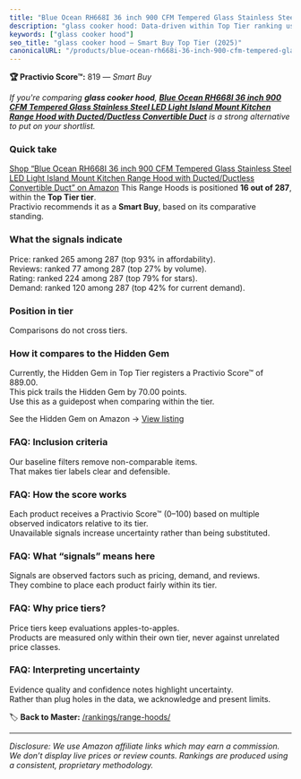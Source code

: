 ```yaml
---
title: "Blue Ocean RH668I 36 inch 900 CFM Tempered Glass Stainless Steel LED Light Island Mount Kitchen Range Hood with Ducted/Ductless Convertible Duct"
description: "glass cooker hood: Data-driven within Top Tier ranking using the Practivio Score™. Positioned by quality, value, demand, findability, momentum."
keywords: ["glass cooker hood"]
seo_title: "glass cooker hood — Smart Buy Top Tier (2025)"
canonicalURL: "/products/blue-ocean-rh668i-36-inch-900-cfm-tempered-glass-stainless-steel-led-light-island-mount-kitchen-range-hood-with-ductedductless-convertible-duct-B00B2GNJLS/"
---
```


**🏆 Practivio Score™:** 819 — _Smart Buy_


*If you're comparing **glass cooker hood**, **[Blue Ocean RH668I 36 inch 900 CFM Tempered Glass Stainless Steel LED Light Island Mount Kitchen Range Hood with Ducted/Ductless Convertible Duct](https://www.amazon.com/dp/B00B2GNJLS?tag=practivio-20)** is a strong alternative to put on your shortlist.*
### Quick take
[Shop “Blue Ocean RH668I 36 inch 900 CFM Tempered Glass Stainless Steel LED Light Island Mount Kitchen Range Hood with Ducted/Ductless Convertible Duct” on Amazon](https://www.amazon.com/dp/B00B2GNJLS?tag=practivio-20)
This Range Hoods is positioned **16 out of 287**, within the **Top Tier tier**.  
Practivio recommends it as a **Smart Buy**, based on its comparative standing.

### What the signals indicate
Price: ranked 265 among 287 (top 93% in affordability).  
Reviews: ranked 77 among 287 (top 27% by volume).  
Rating: ranked 224 among 287 (top 79% for stars).  
Demand: ranked 120 among 287 (top 42% for current demand).

### Position in tier
Comparisons do not cross tiers.

### How it compares to the Hidden Gem
Currently, the Hidden Gem in Top Tier registers a Practivio Score™ of 889.00.  
This pick trails the Hidden Gem by 70.00 points.  
Use this as a guidepost when comparing within the tier.  

See the Hidden Gem on Amazon → [View listing](https://www.amazon.com/dp/B06XWH5S3Q?tag=practivio-20)

### FAQ: Inclusion criteria
Our baseline filters remove non-comparable items.  
That makes tier labels clear and defensible.

### FAQ: How the score works
Each product receives a Practivio Score™ (0–100) based on multiple observed indicators relative to its tier.  
Unavailable signals increase uncertainty rather than being substituted.

### FAQ: What “signals” means here
Signals are observed factors such as pricing, demand, and reviews.  
They combine to place each product fairly within its tier.

### FAQ: Why price tiers?
Price tiers keep evaluations apples-to-apples.  
Products are measured only within their own tier, never against unrelated price classes.

### FAQ: Interpreting uncertainty
Evidence quality and confidence notes highlight uncertainty.  
Rather than plug holes in the data, we acknowledge and present limits.


🏷️ **Back to Master:** [/rankings/range-hoods/](/rankings/range-hoods/)

---
_Disclosure: We use Amazon affiliate links which may earn a commission. We don’t display live prices or review counts. Rankings are produced using a consistent, proprietary methodology._
